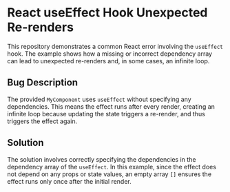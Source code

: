 # React useEffect Hook Unexpected Re-renders

This repository demonstrates a common React error involving the `useEffect` hook. The example shows how a missing or incorrect dependency array can lead to unexpected re-renders and, in some cases, an infinite loop.

## Bug Description

The provided `MyComponent` uses `useEffect` without specifying any dependencies. This means the effect runs after every render, creating an infinite loop because updating the state triggers a re-render, and thus triggers the effect again.

## Solution

The solution involves correctly specifying the dependencies in the dependency array of the `useEffect`.  In this example, since the effect does not depend on any props or state values, an empty array `[]` ensures the effect runs only once after the initial render.